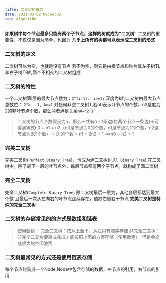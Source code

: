 ```yaml
---
title: 二叉树的概念
date: 2021-03-02 09:56:02
tag: Algorithm
---
```


**如果树中每个节点最多只能有两个子节点，这样的树就成为"二叉树"**
二叉树的重要性，不仅仅是因为简单，也因为 **几乎上所有的树都可以表示成二叉树的形式**

### 二叉树的定义
二叉树可以为空，也就是没有节点
若不为空，则它是由根节点和称为其左子树TL和右子树TR的两个不相交的二叉树组成   

### 二叉树的特性
一个二叉树第i层的最大节点数为：`2^(i-1)， i>=1;`
深度为k的二叉树由最大节点总数位： `2^k - 1, k>=1`
对任何非空二叉树T,若n0表示叶节点的个数、n2是度为2的非叶节点个数，那么两者满足关系`n0=n2+1`
>二叉树的节点个数假设为n，那么一共有n - 1条边(每两个节点一条边)=>可得到等式n0 + n1 + n2（n0是节点为0的个数，n1是节点为1的个数，n2是节点为2的个数） = 边的个数 = n1 + 2n2 + 1 ==>n0 = n2 + 1

### 完美二叉树
完美二叉树(`Perfect Binary Tree`)，也成为满二叉树(`Full Binary Tree`)
在二叉树中，除了最下一层的叶节点外，每层节点都有两个子节点，就构成了满二叉树
### 完全二叉树
完全二叉树(`Complete Binary Tree`)
除二叉树最后一层为，其他各层都达到最大个数
且最后一次从左向右的叶节点连续存在，值缺右侧若干节点
**完美二叉树是特殊的完全二叉树**

### 二叉树的存储常见的的方式是数组和链表
>使用数组：
完全二叉树：按从上至下，从左只有顺序存储
非完全二叉树：非完全二叉树要转成完成才能按照上面的方案存储（使用数组），但是会造成很大的空间浪费

### 二叉树最常见的方式还是使用链表存储
每个节点封装成一个Node,Node中包含存储的数据，左节点的引用，右节点的引用

